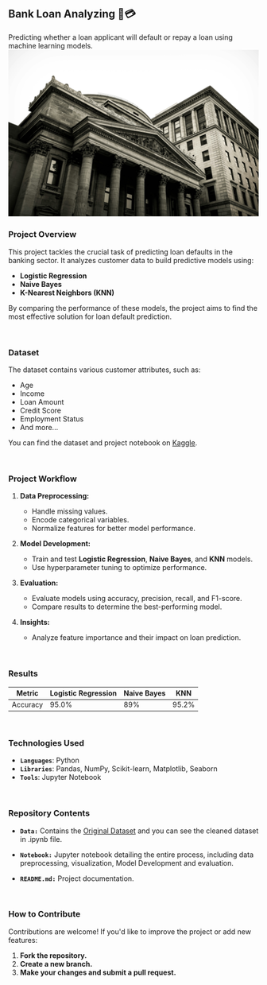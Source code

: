 ## Bank Loan Analyzing 🏦💳
Predicting whether a loan applicant will default or repay a loan using machine learning models.
[![](Image.jpg)](https://unsplash.com/photos/grey-concrete-building-2_K82gx9Uk8)

### Project Overview

This project tackles the crucial task of predicting loan defaults in the banking sector. It analyzes customer data to build predictive models using:

- **Logistic Regression**
- **Naive Bayes**
- **K-Nearest Neighbors (KNN)**

By comparing the performance of these models, the project aims to find the most effective solution for loan default prediction.

<br>

### Dataset

The dataset contains various customer attributes, such as:

- Age
- Income
- Loan Amount
- Credit Score
- Employment Status
- And more...

You can find the dataset and project notebook on [Kaggle](https://www.kaggle.com/code/soroushesnaashari/bank-loan-logistic-regression-naive-bayes-knn).

<br>

### Project Workflow

1. **Data Preprocessing:**
   - Handle missing values.
   - Encode categorical variables.
   - Normalize features for better model performance.

2. **Model Development:**
   - Train and test **Logistic Regression**, **Naive Bayes**, and **KNN** models.
   - Use hyperparameter tuning to optimize performance.

3. **Evaluation:**
   - Evaluate models using accuracy, precision, recall, and F1-score.
   - Compare results to determine the best-performing model.

4. **Insights:**
   - Analyze feature importance and their impact on loan prediction.

<br>

### Results

| Metric            | Logistic Regression  | Naive Bayes | KNN     |
|-------------------|----------------------|-------------|---------|
| Accuracy          | 95.0%                | 89%         | 95.2%   |



<br>

### Technologies Used

- **`Languages`**: Python
- **`Libraries`**: Pandas, NumPy, Scikit-learn, Matplotlib, Seaborn
- **`Tools`**: Jupyter Notebook

<br>

### Repository Contents

- **`Data:`** Contains the [Original Dataset](https://www.kaggle.com/datasets/ahmadrafiee/bank-personal-loan) and you can see the cleaned dataset in .ipynb file.

- **`Notebook:`** Jupyter notebook detailing the entire process, including data preprocessing, visualization, Model Development and evaluation.

- **`README.md:`** Project documentation.

<br>

### How to Contribute
Contributions are welcome! If you'd like to improve the project or add new features:

1. **Fork the repository.**
2. **Create a new branch.**
3. **Make your changes and submit a pull request.**
